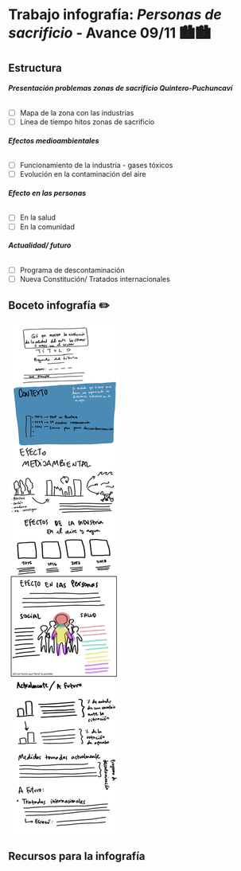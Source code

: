 # Trabajo infografía: *Personas de sacrificio* - Avance 09/11 🏙️🏙️

## Estructura

###### **Presentación problemas zonas de sacrificio Quintero-Puchuncaví**
- [ ] Mapa de la zona con las industrias
- [ ] Línea de tiempo hitos zonas de sacrificio
###### **Efectos medioambientales**
- [ ] Funcionamiento de la industria - gases tóxicos
- [ ] Evolución en la contaminación del aire 
###### **Efecto en las personas**
- [ ] En la salud
- [ ] En la comunidad
###### **Actualidad/ futuro**
- [ ] Programa de descontaminación
- [ ] Nueva Constitución/ Tratados internacionales

## Boceto infografía ✏️
![Mockup infografía digital](https://raw.githubusercontent.com/Personas-de-sacrificio/clas-2/main/pa%CC%81gina-total.png)

## Recursos para la infografía
